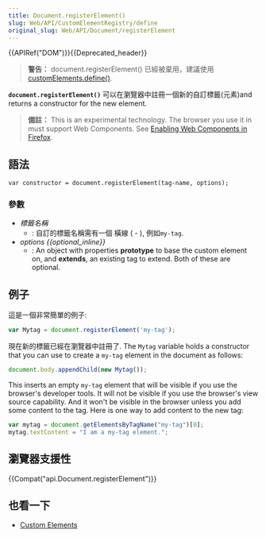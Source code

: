 ```yaml
---
title: Document.registerElement()
slug: Web/API/CustomElementRegistry/define
original_slug: Web/API/Document/registerElement
---
```


{{APIRef("DOM")}}{{Deprecated_header}}

> **警告：** document.registerElement() 已經被棄用，建議使用 [customElements.define()](/zh-TW/docs/Web/API/CustomElementRegistry/define).

**`document.registerElement()`** 可以在瀏覽器中註冊一個新的自訂標籤(元素)and returns a constructor for the new element.

> **備註：** This is an experimental technology. The browser you use it in must support Web Components. See [Enabling Web Components in Firefox](/zh-TW/docs/Web/Web_Components#Enabling_Web_Components_in_Firefox).

## 語法

```plain
var constructor = document.registerElement(tag-name, options);
```

### 參數

- _標籤名稱_
  - : 自訂的標籤名稱需有一個 橫線 ( - ), 例如`my-tag`.
- _options {{optional_inline}}_
  - : An object with properties **prototype** to base the custom element on, and **extends**, an existing tag to extend. Both of these are optional.

## 例子

這是一個非常簡單的例子:

```js
var Mytag = document.registerElement('my-tag');
```

現在新的標籤已經在瀏覽器中註冊了. The `Mytag` variable holds a constructor that you can use to create a `my-tag` element in the document as follows:

```js
document.body.appendChild(new Mytag());
```

This inserts an empty `my-tag` element that will be visible if you use the browser's developer tools. It will not be visible if you use the browser's view source capability. And it won't be visible in the browser unless you add some content to the tag. Here is one way to add content to the new tag:

```js
var mytag = document.getElementsByTagName("my-tag")[0];
mytag.textContent = "I am a my-tag element.";
```

## 瀏覽器支援性

{{Compat("api.Document.registerElement")}}

## 也看一下

- [Custom Elements](/zh-TW/docs/Web/Web_Components/Custom_Elements)
